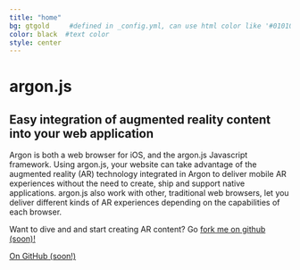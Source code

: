 ```yaml
---
title: "home"
bg: gtgold     #defined in _config.yml, can use html color like '#010101'
color: black  #text color
style: center
---
```



# argon.js

## Easy integration of augmented reality content into your web application

Argon is both a web browser for iOS, and the argon.js Javascript framework. Using argon.js, your website can take advantage of the augmented reality (AR) technology integrated in Argon to deliver  mobile AR experiences without the need to create, ship and support native applications.  argon.js also work with other, traditional web browsers, let you deliver different kinds of AR experiences depending on the capabilities of each browser.

Want to dive and and start creating AR content? Go [fork me on github (soon)!](https://github.com/argonjs)

<span id="forkongithub">
  <a href="{{ site.source_link }}" class="bg-blue">
    On GitHub (soon!)
  </a>
</span>

<a href="https://twitter.com/argonbrowser"><span class="fa-stack fa-lg">
<i class="fa fa-circle fa-stack-2x"></i>
<i class="fa fa-twitter fa-stack-1x" style="color: white;"></i>
</span></a>
<a href="https://plus.google.com/+ArgonbrowserOrg">
<span class="fa-stack fa-lg">
<i class="fa fa-circle fa-stack-2x"></i>
<i class="fa fa-google-plus fa-stack-1x" style="color: white;"></i>
</span></a>
<a href="https://www.linkedin.com/grp/home?gid=8310715">
<span class="fa-stack fa-lg">
<i class="fa fa-circle fa-stack-2x"></i>
<i class="fa fa-linkedin fa-stack-1x" style="color: white;"></i>
</span></a>
<a href="https://github.com/argonjs">
<span class="fa-stack fa-lg">
<i class="fa fa-circle fa-stack-2x"></i>
<i class="fa fa-github fa-stack-1x" style="color: white;"></i>
</span></a>
<a href="https://www.facebook.com/argonbrowser">
<span class="fa-stack fa-lg">
<i class="fa fa-circle fa-stack-2x"></i>
<i class="fa fa-facebook fa-stack-1x" style="color: white;"></i>
</span></a>
<a href="http://argon.gatech.edu">
<span class="fa-stack fa-lg">
<i class="fa fa-circle fa-stack-2x"></i>
<i class="fa fa-home fa-stack-1x" style="color: white;"></i>
</span></a>
